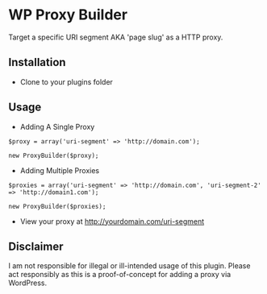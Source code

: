 WP Proxy Builder
================

Target a specific URI segment AKA 'page slug' as a HTTP proxy.

Installation
------------

* Clone to your plugins folder

Usage
-----

* Adding A Single Proxy

`$proxy = array('uri-segment' => 'http://domain.com');`

`new ProxyBuilder($proxy);`

* Adding Multiple Proxies

`$proxies = array('uri-segment' => 'http://domain.com', 'uri-segment-2' => 'http://domain1.com');`

`new ProxyBuilder($proxies);`

* View your proxy at http://yourdomain.com/uri-segment

Disclaimer
----------

I am not responsible for illegal or ill-intended usage of this plugin. Please act responsibly as this is a proof-of-concept for adding a proxy via WordPress.